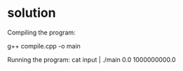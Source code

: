 # solution
Compiling the program:

g++ compile.cpp -o main

Running the program:
cat input | ./main 0.0 1000000000.0

